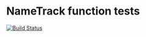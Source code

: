 # NameTrack function tests

[![Build Status](https://travis-ci.org/dyllanhope/greetings-webapp.svg?branch=master)](https://travis-ci.org/dyllanhope/greetings-webapp)